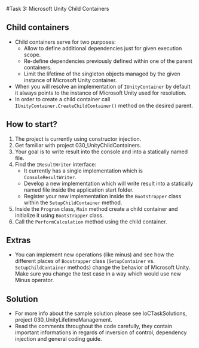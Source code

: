 #Task 3: Microsoft Unity Child Containers

## Child containers

* Child containers serve for two purposes:
  * Allow to define additional dependencies just for given execution scope.
  * Re-define dependencies previously defined within one of the parent 
    containers.
  * Limit the lifetime of the singleton objects managed by the given instance of
    Microsoft Unity container.
* When you will resolve an implementation of ```IUnityContainer``` by default it
  always points to the instance of Microsoft Unity used for resolution.
* In order to create a child container call 
  ```IUnityContainer.CreateChildContainer()``` method on the desired parent.

## How to start?

1. The project is currently using constructor injection.
2. Get familiar with project 030_UnityChildContainers.
3. Your goal is to write result into the console and into a statically named 
   file.
4. Find the ```IResultWriter``` interface:
   * It currently has a single implementation which is 
     ```ConsoleResultWriter```.
   * Develop a new implementation which will write result into a statically 
     named file inside the application start folder.
   * Register your new implementation inside the ```Bootstrapper``` class within
     the ```SetupChildContainer``` method.
5. Inside the ```Program``` class, ```Main``` method create a child container 
   and initialize it using ```Bootstrapper``` class.
6. Call the ```PerformCalculation``` method using the child container.

## Extras

* You can implement new operations (like minus) and 
  see how the different places of ```Boostrapper``` class (```SetupContainer```
  vs. ```SetupChildContainer``` methods) change the behavior of Microsoft Unity.
  Make sure you change the test case in a way which would use new Minus 
  operator.

## Solution

* For more info about the sample solution please see IoCTaskSolutions, project 
  030_UnityLifetimeManagement.
* Read the comments throughout the code carefully, they contain important 
  informations in regards of inversion of control, dependency injection and 
  general coding guide.
